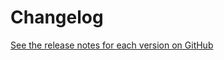 # Changelog

[See the release notes for each version on GitHub](https://github.com/eSynergy-Solutions/OpenRag/releases)
